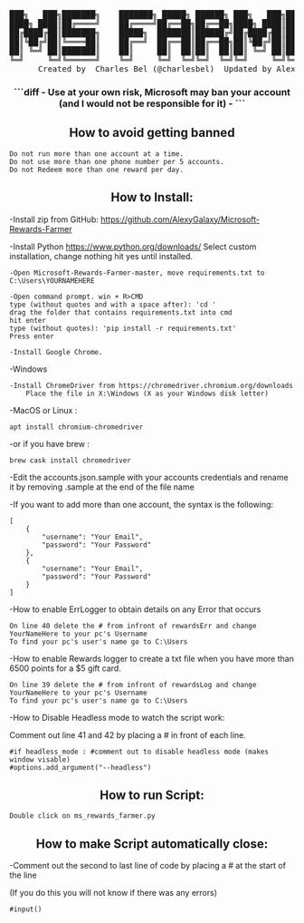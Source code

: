 <pre align="center">
███╗   ███╗███████╗    ███████╗ █████╗ ██████╗ ███╗   ███╗███████╗██████╗ 
████╗ ████║██╔════╝    ██╔════╝██╔══██╗██╔══██╗████╗ ████║██╔════╝██╔══██╗
██╔████╔██║███████╗    █████╗  ███████║██████╔╝██╔████╔██║█████╗  ██████╔╝
██║╚██╔╝██║╚════██║    ██╔══╝  ██╔══██║██╔══██╗██║╚██╔╝██║██╔══╝  ██╔══██╗
██║ ╚═╝ ██║███████║    ██║     ██║  ██║██║  ██║██║ ╚═╝ ██║███████╗██║  ██║
╚═╝     ╚═╝╚══════╝    ╚═╝     ╚═╝  ╚═╝╚═╝  ╚═╝╚═╝     ╚═╝╚══════╝╚═╝  ╚═╝
      Created by  Charles Bel (@charlesbel)  Updated by Alex V (@Alexy_Galaxy)   version 3.0
</pre>
<h3 align="center">
```diff
- Use at your own risk, Microsoft may ban your account (and I would not be responsible for it) -
```
</h3>
<h2 align="center">How to avoid getting banned</h2>

```
Do not run more than one account at a time.
Do not use more than one phone number per 5 accounts.
Do not Redeem more than one reward per day.
```

<h2 align="center">How to Install:</h2>

-Install zip from GitHub: https://github.com/AlexyGalaxy/Microsoft-Rewards-Farmer

-Install Python https://www.python.org/downloads/
	Select custom installation, change nothing hit yes until installed. 

```
-Open Microsoft-Rewards-Farmer-master, move requirements.txt to C:\Users\YOURNAMEHERE

-Open command prompt. win + R>CMD
type (without quotes and with a space after): 'cd ' 
drag the folder that contains requirements.txt into cmd
hit enter
type (without quotes): 'pip install -r requirements.txt'
Press enter

-Install Google Chrome.
```
-Windows
```
-Install ChromeDriver from https://chromedriver.chromium.org/downloads
	Place the file in X:\Windows (X as your Windows disk letter)
```
-MacOS or Linux :
```
apt install chromium-chromedriver
```
-or if you have brew :
```
brew cask install chromedriver
```

-Edit the accounts.json.sample with your accounts credentials and rename it by removing .sample at the end of the file name


-If you want to add more than one account, the syntax is the following:
```
[
    {
        "username": "Your Email",
        "password": "Your Password"
    },
    {
        "username": "Your Email",
        "password": "Your Password"
    }
]
```


-How to enable ErrLogger to obtain details on any Error that occurs
```
On line 40 delete the # from infront of rewardsErr and change YourNameHere to your pc's Username
To find your pc's user's name go to C:\Users
```


-How to enable Rewards logger to create a txt file when you have more than 6500 points for a $5 gift card.
```
On line 39 delete the # from infront of rewardsLog and change YourNameHere to your pc's Username
To find your pc's user's name go to C:\Users
```


-How to Disable Headless mode to watch the script work:

Comment out line 41 and 42 by placing a # in front of each line.
```
#if headless_mode : #comment out to disable headless mode (makes window visable)
#options.add_argument("--headless")
```

<h2 align="center">How to run Script:</h2>

	Double click on ms_rewards_farmer.py

<h2 align="center">How to make Script automatically close:</h2>

-Comment out the second to last line of code by placing a # at the start of the line

(If you do this you will not know if there was any errors)
```
#input()
```
